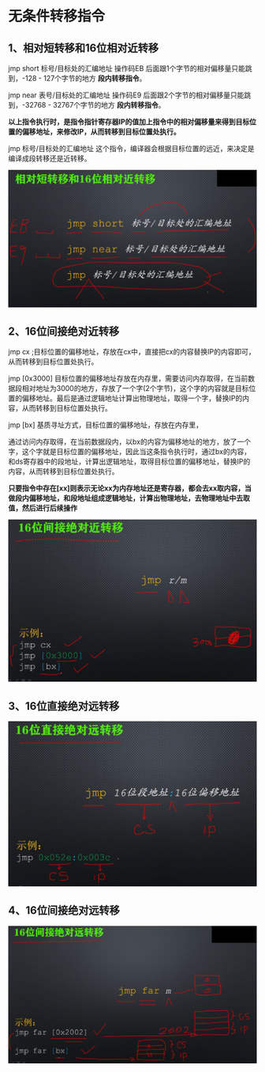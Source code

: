 # 无条件转移指令

## 1、相对短转移和16位相对近转移

jmp short 标号/目标处的汇编地址 操作码EB 后面跟1个字节的相对偏移量只能跳到，-128 - 127个字节的地方 **段内转移指令**。

jmp near 表号/目标处的汇编地址 操作码E9 后面跟2个字节的相对偏移量只能跳到，-32768 - 32767个字节的地方 **段内转移指令**。

**以上指令执行时，是指令指针寄存器IP的值加上指令中的相对偏移量来得到目标位置的偏移地址，来修改IP，从而转移到目标位置处执行。**

jmp 标号/目标处的汇编地址 这个指令，编译器会根据目标位置的远近，来决定是编译成段转移还是近转移。

![image-20210507152520814](./images/image-20210507152520814.png)

## 2、16位间接绝对近转移

jmp cx ;目标位置的偏移地址，存放在cx中，直接把cx的内容替换IP的内容即可，从而转移到目标位置处执行。

jmp [0x3000] 目标位置的偏移地址存放在内存里，需要访问内存取得，在当前数据段相对地址为3000的地方，存放了一个字(2个字节)，这个字的内容就是目标位置的偏移地址。最后是通过逻辑地址计算出物理地址，取得一个字，替换IP的内容，从而转移到目标位置处执行。

jmp [bx] 基质寻址方式，目标位置的偏移地址，存放在内存里，

通过访问内存取得，在当前数据段内，以bx的内容为偏移地址的地方，放了一个字，这个字就是目标位置的偏移地址，因此当这条指令执行时，通过bx的内容，和ds寄存器中的段地址，计算出逻辑地址，取得目标位置的偏移地址，替换IP的 内容，从而转移到目标位置处执行。

**只要指令中存在[xx]则表示无论xx为内存地址还是寄存器，都会去xx取内容，当做段内偏移地址，和段地址组成逻辑地址，计算出物理地址，去物理地址中去取值，然后进行后续操作**

![image-20210507154621085](./images/image-20210507154621085.png)

## 3、16位直接绝对远转移

![image-20210507155234550](./images/image-20210507155234550.png)

## 4、16位间接绝对远转移

![image-20210507155711268](./images/image-20210507155711268.png)

